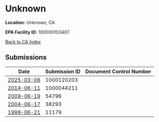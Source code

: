 # Unknown

**Location:** Unknown, CA

**EPA Facility ID:** 100000103407

[Back to CA Index](../../index.md)

## Submissions

| Date | Submission ID | Document Control Number |
|------|--------------|-------------------------|
| [2025-03-06](submissions/1000120203.md) | 1000120203 |  |
| [2014-06-11](submissions/1000044211.md) | 1000044211 |  |
| [2009-06-19](submissions/54796.md) | 54796 |  |
| [2004-06-17](submissions/38293.md) | 38293 |  |
| [1999-06-21](submissions/11179.md) | 11179 |  |
